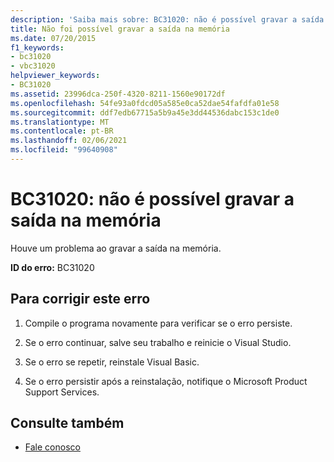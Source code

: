 ```yaml
---
description: 'Saiba mais sobre: BC31020: não é possível gravar a saída na memória'
title: Não foi possível gravar a saída na memória
ms.date: 07/20/2015
f1_keywords:
- bc31020
- vbc31020
helpviewer_keywords:
- BC31020
ms.assetid: 23996dca-250f-4320-8211-1560e90172df
ms.openlocfilehash: 54fe93a0fdcd05a585e0ca52dae54fafdfa01e58
ms.sourcegitcommit: ddf7edb67715a5b9a45e3dd44536dabc153c1de0
ms.translationtype: MT
ms.contentlocale: pt-BR
ms.lasthandoff: 02/06/2021
ms.locfileid: "99640908"
---
```

# <a name="bc31020-unable-to-write-output-to-memory"></a>BC31020: não é possível gravar a saída na memória

Houve um problema ao gravar a saída na memória.

 **ID do erro:** BC31020

## <a name="to-correct-this-error"></a>Para corrigir este erro

1. Compile o programa novamente para verificar se o erro persiste.

2. Se o erro continuar, salve seu trabalho e reinicie o Visual Studio.

3. Se o erro se repetir, reinstale Visual Basic.

4. Se o erro persistir após a reinstalação, notifique o Microsoft Product Support Services.

## <a name="see-also"></a>Consulte também

- [Fale conosco](/visualstudio/ide/feedback-options)
